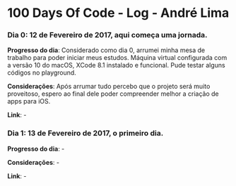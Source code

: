 # 100 Days Of Code - Log - André Lima

### Dia 0: 12 de Fevereiro de 2017, aqui começa uma jornada.

**Progresso do dia**: Considerado como dia 0, arrumei minha mesa de trabalho para poder iniciar meus estudos. Máquina virtual configurada com a versão 10 do macOS, XCode 8.1 instalado e funcional. Pude testar alguns códigos no playground.

**Considerações**: Após arrumar tudo percebo que o projeto será muito proveitoso, espero ao final dele poder compreender melhor a criação de apps para iOS.

**Link**: -

### Dia 1: 13 de Fevereiro de 2017, o primeiro dia.

**Progresso do dia**: -

**Considerações**: -

**Link**: -
